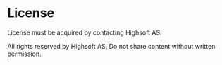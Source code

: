 # License
License must be acquired by contacting Highsoft AS.

All rights reserved by Highsoft AS. Do not share content without written permission.
